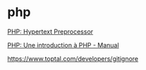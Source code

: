 # php

[PHP: Hypertext Preprocessor](https://www.php.net/)

[PHP: Une introduction à PHP - Manual](https://www.php.net/manual/fr/tutorial.php)

https://www.toptal.com/developers/gitignore
